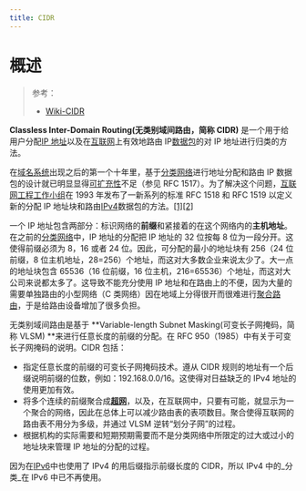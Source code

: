 ```yaml
---
title: CIDR
---
```


# 概述

> 参考：
> - [Wiki-CIDR](https://en.wikipedia.org/wiki/Classless_Inter-Domain_Routing)

**Classless Inter-Domain Routing(无类别域间路由，简称 CIDR)** 是一个用于给用户分配[IP 地址](https://zh.wikipedia.org/wiki/IP%E5%9C%B0%E5%9D%80)以及在[互联网](https://zh.wikipedia.org/wiki/%E4%BA%92%E8%81%94%E7%BD%91)上有效地路由 IP[数据包](https://zh.wikipedia.org/wiki/%E6%95%B0%E6%8D%AE%E5%8C%85)的对 IP 地址进行归类的方法。

在[域名系统](https://zh.wikipedia.org/wiki/%E5%9F%9F%E5%90%8D%E7%B3%BB%E7%BB%9F)出现之后的第一个十年里，基于[分类网络](https://zh.wikipedia.org/wiki/%E5%88%86%E7%B1%BB%E7%BD%91%E7%BB%9C)进行地址分配和路由 IP 数据包的设计就已明显显得[可扩充性](https://zh.wikipedia.org/wiki/%E5%8F%AF%E6%89%A9%E6%94%BE%E6%80%A7)不足（参见 RFC 1517）。为了解决这个问题，[互联网工程工作小组](https://zh.wikipedia.org/wiki/%E4%BA%92%E8%81%94%E7%BD%91%E5%B7%A5%E7%A8%8B%E5%B7%A5%E4%BD%9C%E5%B0%8F%E7%BB%84)在 1993 年发布了一新系列的标准 RFC 1518 和 RFC 1519 以定义新的分配 IP 地址块和路由[IPv4](https://zh.wikipedia.org/wiki/IPv4)数据包的方法。[\[1\]](https://zh.wikipedia.org/wiki/%E6%97%A0%E7%B1%BB%E5%88%AB%E5%9F%9F%E9%97%B4%E8%B7%AF%E7%94%B1#cite_note-RFC_1518-1)[\[2\]](https://zh.wikipedia.org/wiki/%E6%97%A0%E7%B1%BB%E5%88%AB%E5%9F%9F%E9%97%B4%E8%B7%AF%E7%94%B1#cite_note-RFC_1519-2)

一个 IP 地址包含两部分：标识网络的**前缀**和紧接着的在这个网络内的**主机地址**。在之前的[分类网络](https://zh.wikipedia.org/wiki/%E5%88%86%E7%B1%BB%E7%BD%91%E7%BB%9C)中，IP 地址的分配把 IP 地址的 32 位按每 8 位为一段分开。这使得前缀必须为 8，16 或者 24 位。因此，可分配的最小的地址块有 256（24 位前缀，8 位主机地址，28=256）个地址，而这对大多数企业来说太少了。大一点的地址块包含 65536（16 位前缀，16 位主机，216=65536）个地址，而这对大公司来说都太多了。这导致不能充分使用 IP 地址和在路由上的不便，因为大量的需要单独路由的小型网络（C 类网络）因在地域上分得很开而很难进行[聚合路由](https://zh.wikipedia.org/w/index.php?title=%E8%81%9A%E5%90%88%E8%B7%AF%E7%94%B1&action=edit&redlink=1)，于是给路由设备增加了很多负担。

无类别域间路由是基于 **Variable-length Subnet Masking(可变长子网掩码，简称 VLSM) **来进行任意长度的前缀的分配。在 RFC 950（1985）中有关于可变长子网掩码的说明。CIDR 包括：

- 指定任意长度的前缀的可变长子网掩码技术。遵从 CIDR 规则的地址有一个后缀说明前缀的位数，例如：192.168.0.0/16。这使得对日益缺乏的 IPv4 地址的使用更加有效。
- 将多个连续的前缀聚合成[**超网**](https://zh.wikipedia.org/w/index.php?title=%E8%B6%85%E7%BD%91&action=edit&redlink=1)，以及，在互联网中，只要有可能，就显示为一个聚合的网络，因此在总体上可以减少路由表的表项数目。聚合使得互联网的路由表不用分为多级，并通过 VLSM 逆转“划分子网”的过程。
- 根据机构的实际需要和短期预期需要而不是分类网络中所限定的过大或过小的地址块来管理 IP 地址的分配的过程。

因为在[IPv6](https://zh.wikipedia.org/wiki/IPv6)中也使用了 IPv4 的用后缀指示前缀长度的 CIDR，所以 IPv4 中的\_分类\_在 IPv6 中已不再使用。
